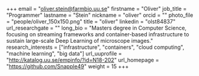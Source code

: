 +++
email = "oliver.stein@farmbio.uu.se"
firstname = "Oliver"
job_title = "Programmer"
lastname = "Stein"
nickname = "oliver"
orcid = ""
photo_file = "people/oliver_150x150.png"
title = "oliver"
linkedin = "olst84837"
url_researchgate = ""
long_bio = "Masters degree in Computer Science, focusing on streaming frameworks and container-based infrastructure to sustain large-scale Deep Learning of microscope images."
research_interests = ["infrastructure", "containers", "cloud computing", "machine learning", "big data"]
url_uuprofile = "http://katalog.uu.se/empinfo/?id=N18-202"
url_homepage = "https://github.com/Snapple49"
weight = 15
+++
